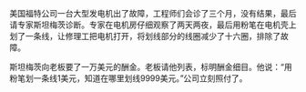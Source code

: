 美国福特公司一台大型发电机出了故障，工程师们会诊了三个月，没有结果，最后请专家斯坦梅茨诊断。专家在电机房仔细观察了两天两夜，最后用粉笔在电机壳上划了一条线，让修理工把电机打开，将划线部分的线圈减少了十六圈，排除了故障。

斯坦梅茨向老板要了一万美元的酬金。老板请他列表，标明酬金细目。他说：“用粉笔划一条线1美元，知道在哪里划线9999美元。”公司立刻照付了。